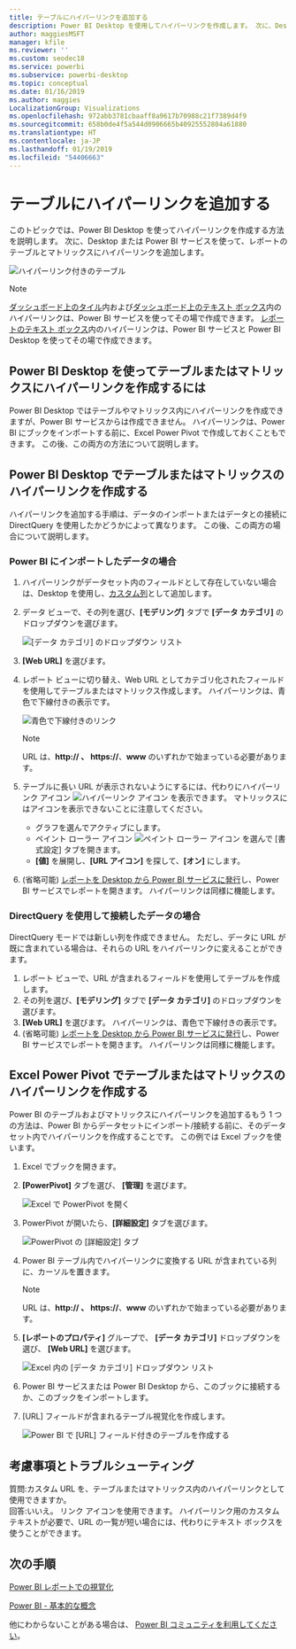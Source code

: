 ```yaml
---
title: テーブルにハイパーリンクを追加する
description: Power BI Desktop を使用してハイパーリンクを作成します。 次に、Desktop または Power BI サービスを使って、レポートのテーブルとマトリックスにハイパーリンクを追加します。
author: maggiesMSFT
manager: kfile
ms.reviewer: ''
ms.custom: seodec18
ms.service: powerbi
ms.subservice: powerbi-desktop
ms.topic: conceptual
ms.date: 01/16/2019
ms.author: maggies
LocalizationGroup: Visualizations
ms.openlocfilehash: 972abb3781cbaaff8a9617b70988c21f7389d4f9
ms.sourcegitcommit: 658b0de4f5a544d0906665b40925552804a61880
ms.translationtype: HT
ms.contentlocale: ja-JP
ms.lasthandoff: 01/19/2019
ms.locfileid: "54406663"
---
```

# <a name="add-hyperlinks-to-a-table"></a>テーブルにハイパーリンクを追加する
このトピックでは、Power BI Desktop を使ってハイパーリンクを作成する方法を説明します。 次に、Desktop または Power BI サービスを使って、レポートのテーブルとマトリックスにハイパーリンクを追加します。 

![ハイパーリンク付きのテーブル](media/power-bi-hyperlinks-in-tables/hyperlinkedtable.png)

> [!NOTE]
> [ダッシュボード上のタイル](service-dashboard-edit-tile.md)内および[ダッシュボード上のテキスト ボックス](service-dashboard-add-widget.md)内のハイパーリンクは、Power BI サービスを使ってその場で作成できます。 [レポートのテキスト ボックス](service-add-hyperlink-to-text-box.md)内のハイパーリンクは、Power BI サービスと Power BI Desktop を使ってその場で作成できます。
> 

## <a name="to-create-a-hyperlink-in-a-table-or-matrix-using-power-bi-desktop"></a>Power BI Desktop を使ってテーブルまたはマトリックスにハイパーリンクを作成するには
Power BI Desktop ではテーブルやマトリックス内にハイパーリンクを作成できますが、Power BI サービスからは作成できません。 ハイパーリンクは、Power BI にブックをインポートする前に、Excel Power Pivot で作成しておくこともできます。 この後、この両方の方法について説明します。

## <a name="create-a-table-or-matrix-hyperlink-in-power-bi-desktop"></a>Power BI Desktop でテーブルまたはマトリックスのハイパーリンクを作成する
ハイパーリンクを追加する手順は、データのインポートまたはデータとの接続に DirectQuery を使用したかどうかによって異なります。 この後、この両方の場合について説明します。

### <a name="for-data-imported-into-power-bi"></a>Power BI にインポートしたデータの場合
1. ハイパーリンクがデータセット内のフィールドとして存在していない場合は、Desktop を使用し、[カスタム列](desktop-common-query-tasks.md)として追加します。
2. データ ビューで、その列を選び、**[モデリング]** タブで **[データ カテゴリ]** のドロップダウンを選びます。
   
    ![[データ カテゴリ] のドロップダウン リスト](media/power-bi-hyperlinks-in-tables/pbi_data_category.png)
3. **[Web URL]** を選びます。
4. レポート ビューに切り替え、Web URL としてカテゴリ化されたフィールドを使用してテーブルまたはマトリックス作成します。 ハイパーリンクは、青色で下線付きの表示です。

    ![青色で下線付きのリンク](media/power-bi-hyperlinks-in-tables/power-bi-table-with-hyperlinks2.png)

    > [!NOTE]
    > URL は、**http:// 、 https://**、**www** のいずれかで始まっている必要があります。
    >
   
1. テーブルに長い URL が表示されないようにするには、代わりにハイパーリンク アイコン  ![ハイパーリンク アイコン](media/power-bi-hyperlinks-in-tables/power-bi-hyperlink-icon.png) を表示できます。 マトリックスにはアイコンを表示できないことに注意してください。
   
   * グラフを選んでアクティブにします。
   * ペイント ローラー アイコン ![ペイント ローラー アイコン](media/power-bi-hyperlinks-in-tables/power-bi-paintroller.png) を選んで [書式設定] タブを開きます。
   * **[値]** を展開し、**[URL アイコン]** を探して、**[オン]** にします。
6. (省略可能) [レポートを Desktop から Power BI サービスに発行](guided-learning/publishingandsharing.yml?tutorial-step=2)し、Power BI サービスでレポートを開きます。 ハイパーリンクは同様に機能します。

### <a name="for-data-connected-with-directquery"></a>DirectQuery を使用して接続したデータの場合
DirectQuery モードでは新しい列を作成できません。  ただし、データに URL が既に含まれている場合は、それらの URL をハイパーリンクに変えることができます。

1. レポート ビューで、URL が含まれるフィールドを使用してテーブルを作成します。
2. その列を選び、**[モデリング]** タブで **[データ カテゴリ]** のドロップダウンを選びます。
3. **[Web URL]** を選びます。 ハイパーリンクは、青色で下線付きの表示です。
4. (省略可能) [レポートを Desktop から Power BI サービスに発行](guided-learning/publishingandsharing.yml?tutorial-step=2)し、Power BI サービスでレポートを開きます。 ハイパーリンクは同様に機能します。

## <a name="create-a-table-or-matrix-hyperlink-in-excel-power-pivot"></a>Excel Power Pivot でテーブルまたはマトリックスのハイパーリンクを作成する
Power BI のテーブルおよびマトリックスにハイパーリンクを追加するもう 1 つの方法は、Power BI からデータセットにインポート/接続する前に、そのデータセット内でハイパーリンクを作成することです。 この例では Excel ブックを使います。

1. Excel でブックを開きます。
2. **[PowerPivot]** タブを選び、 **[管理]** を選びます。
   
   ![Excel で PowerPivot を開く](media/power-bi-hyperlinks-in-tables/createhyperlinkinpowerpivot2.png)
1. PowerPivot が開いたら、**[詳細設定]** タブを選びます。
   
   ![PowerPivot の [詳細設定] タブ](media/power-bi-hyperlinks-in-tables/createhyperlinkinpowerpivot3.png)
4. Power BI テーブル内でハイパーリンクに変換する URL が含まれている列に、カーソルを置きます。
   
   > [!NOTE]
   > URL は、**http:// 、 https://**、**www** のいずれかで始まっている必要があります。
   > 
5. **[レポートのプロパティ]** グループで、 **[データ カテゴリ]** ドロップダウンを選び、 **[Web URL]** を選びます。 
   
   ![Excel 内の [データ カテゴリ] ドロップダウン リスト](media/power-bi-hyperlinks-in-tables/createhyperlinksnew.png)

6. Power BI サービスまたは Power BI Desktop から、このブックに接続するか、このブックをインポートします。
7. [URL] フィールドが含まれるテーブル視覚化を作成します。
   
   ![Power BI で [URL] フィールド付きのテーブルを作成する](media/power-bi-hyperlinks-in-tables/hyperlinksintables.gif)

## <a name="considerations-and-troubleshooting"></a>考慮事項とトラブルシューティング
質問:カスタム URL を、テーブルまたはマトリックス内のハイパーリンクとして使用できますか。    
回答:いいえ。 リンク アイコンを使用できます。 ハイパーリンク用のカスタム テキストが必要で、URL の一覧が短い場合には、代わりにテキスト ボックスを使うことができます。


## <a name="next-steps"></a>次の手順
[Power BI レポートでの視覚化](visuals/power-bi-report-visualizations.md)

[Power BI - 基本的な概念](consumer/end-user-basic-concepts.md)

他にわからないことがある場合は、 [Power BI コミュニティを利用してください](http://community.powerbi.com/)。

